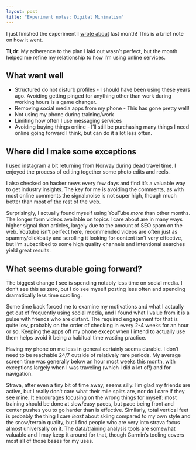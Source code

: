 ```yaml
---
layout: post
title: "Experiment notes: Digital Minimalism"
---
```


I just finished the experiment I [wrote about](https://simplyluke.com/2023/02/27/digital-minimalism.html) last month! This is a brief note on how it went.

**Tl;dr**: My adherence to the plan I laid out wasn’t perfect, but the month helped me refine my relationship to how I’m using online services. 

## What went well
* Structured do not disturb profiles - I should have been using these years ago. Avoiding getting pinged for anything other than work during working hours is a game changer.
* Removing social media apps from my phone - This has gone pretty well! 
* Not using my phone during training/work 
* Limiting how often I use messaging services
* Avoiding buying things online - I’ll still be purchasing many things I need online going forward I think, but can do it a lot less often.

## Where did I make some exceptions
I used instagram a bit returning from Norway during dead travel time. I enjoyed the process of editing together some photo edits and reels.

I also checked on hacker news every few days and find it’s a valuable way to get industry insights. The key for me is avoiding the comments, as with most online comments the signal:noise is not super high, though much better than most of the rest of the web.

Surprisingly, I actually found myself using YouTube _more_ than other months. The longer form videos available on topics I care about are in many ways higher signal than articles, largely due to the amount of SEO spam on the web. Youtube isn’t perfect here, recommended videos are often just as spammy/clickbaity and scrolling it looking for content isn’t very effective, but I’m subscribed to some high quality channels and intentional searches yield great results.

## What seems durable going forward?
The biggest change I see is spending notably less time on social media. I don’t see this as zero, but I do see myself posting less often and spending dramatically less time scrolling. 

Some time back forced me to examine my motivations and what I actually get out of frequently using social media, and I found what I value from it is a pulse with friends who are distant. The required engagement for that is quite low, probably on the order of checking in every 2-4 weeks for an hour or so.  Keeping the apps off my phone except when I intend to actually use them helps avoid it being a habitual time wasting practice.

Having my phone on me less in general certainly seems durable. I don’t need to be reachable 24/7 outside of relatively rare periods.  My average screen time was generally below an hour most weeks this month, with exceptions largely when I was traveling (which I did a lot of!) and for navigation.

Strava, after even a tiny bit of time away, seems silly. I’m glad my friends are active, but I really don’t care what their mile splits are, nor do I care if they see mine. It encourages focusing on the wrong things for myself: most training should be done at slow/easy paces, but pace being front and center pushes you to go harder than is effective. Similarly, total vertical feet is probably the thing I care _least_ about skiing compared to my own style and the snow/terrain quality, but I find people who are very into strava focus almost universally on it. The data/training analysis tools are somewhat valuable and I may keep it around for that, though Garmin’s tooling covers most all of those bases for my uses.